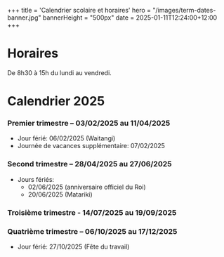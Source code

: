 +++
title = 'Calendrier scolaire et horaires'
hero = "/images/term-dates-banner.jpg"
bannerHeight = "500px"
date = 2025-01-11T12:24:00+12:00
+++

# Horaires

De 8h30 à 15h du lundi au vendredi.

# Calendrier 2025

### Premier trimestre – 03/02/2025 au 11/04/2025

- Jour férié: 06/02/2025 (Waitangi)
- Journée de vacances supplémentaire: 07/02/2025

### Second trimestre – 28/04/2025 au 27/06/2025

- Jours fériés:
  - 02/06/2025 (anniversaire officiel du Roi)
  - 20/06/2025 (Matariki)

### Troisième trimestre - 14/07/2025 au 19/09/2025

### Quatrième trimestre – 06/10/2025 au 17/12/2025

- Jour férié: 27/10/2025 (Fête du travail)
